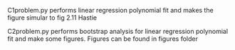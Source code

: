C1problem.py performs linear regression polynomial fit and makes the figure simular to fig 2.11 Hastie


C2problem.py performs bootstrap analysis for linear regression polynomial fit and make some figures. Figures can be found in figures folder
